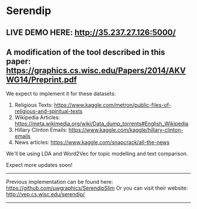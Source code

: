 # Serendip
LIVE DEMO HERE: http://35.237.27.126:5000/
---
A modification of the tool described in this paper: https://graphics.cs.wisc.edu/Papers/2014/AKVWG14/Preprint.pdf
---

We expect to implement it for these datasets:
1) Religious Texts: https://www.kaggle.com/metron/public-files-of-religious-and-spiritual-texts
2) Wikipedia Articles: https://meta.wikimedia.org/wiki/Data_dump_torrents#English_Wikipedia
3) Hillary Clinton Emails: https://www.kaggle.com/kaggle/hillary-clinton-emails
4) News articles: https://www.kaggle.com/snapcrack/all-the-news

We'll be using LDA and Word2Vec for topic modelling and text comparison.

Expect more updates soon!

---
Previous implementation can be found here: https://github.com/uwgraphics/SerendipSlim
Or you can visit their website: http://vep.cs.wisc.edu/serendip/

---
